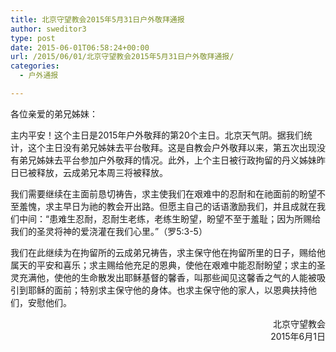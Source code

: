```yaml
---
title: 北京守望教会2015年5月31日户外敬拜通报
author: sweditor3
type: post
date: 2015-06-01T06:58:24+00:00
url: /2015/06/01/北京守望教会2015年5月31日户外敬拜通报/
categories:
  - 户外通报

---
```

各位亲爱的弟兄姊妹：

主内平安！这个主日是2015年户外敬拜的第20个主日。北京天气阴。据我们统计，这个主日没有弟兄姊妹去平台敬拜。这是自教会户外敬拜以来，第五次出现没有弟兄姊妹去平台参加户外敬拜的情况。此外，上个主日被行政拘留的丹义姊妹昨日已被释放，云成弟兄本周三将被释放。

我们需要继续在主面前恳切祷告，求主使我们在艰难中的忍耐和在祂面前的盼望不至羞愧，求主早日为祂的教会开出路。但愿主自己的话语激励我们，并且成就在我们中间：“患难生忍耐，忍耐生老练，老练生盼望，盼望不至于羞耻；因为所赐给我们的圣灵将神的爱浇灌在我们心里。”（罗5:3-5）

我们在此继续为在拘留所的云成弟兄祷告，求主保守他在拘留所里的日子，赐给他属天的平安和喜乐；求主赐给他充足的恩典，使他在艰难中能忍耐盼望；求主的圣灵充满他，使他的生命散发出耶稣基督的馨香，叫那些闻见这馨香之气的人能被吸引到耶稣的面前；特别求主保守他的身体。也求主保守他的家人，以恩典扶持他们，安慰他们。

<p style="text-align: right;">
  北京守望教会<br /> 2015年6月1日
</p>